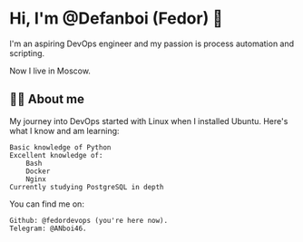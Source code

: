 

# Hi, I'm @Defanboi (Fedor) 👋

I'm an aspiring DevOps engineer and my passion is process automation and scripting.

Now I live in Moscow.

## 👩‍💻 About me
My journey into DevOps started with Linux when I installed Ubuntu. Here's what I know and am learning:

    Basic knowledge of Python
    Excellent knowledge of:
        Bash
        Docker
        Nginx
    Currently studying PostgreSQL in depth
    
You can find me on:

    Github: @fedordevops (you're here now).
    Telegram: @ANboi46.
